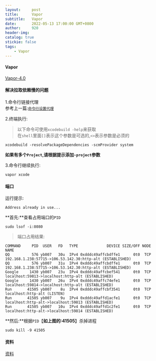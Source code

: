 ```yaml
---
layout:     post
title:      Vapor
subtitle:  	Vapor
date:       2022-05-13 17:00:00 GMT+0800
author:     920
header-img: 
catalog: true
stickie: false
tags:
    - Vapor
---
```


#### Vapor

[Vapor-4.0](https://cn.docs.vapor.codes/4.0/)  

#### 解决拉取依赖慢的问题

1.命令行链接代理  
参考上一篇:[`命令行设置代理`](https://yuan920.github.io/2022/05/11/%E5%91%BD%E4%BB%A4%E8%A1%8C%E8%AE%BE%E7%BD%AE%E4%BB%A3%E7%90%86/)

2.终端执行:  
>以下命令可使用`xcodebuild -help`来获取  
在`shell`里面`[]`表示这个参数是可选的,`<>`表示参数是必须的  

```
xcodebuild -resolvePackageDependencies -scmProvider system
```
**如果有多个`Project`,请根据提示添加`-project`参数**  

3.命令行继续执行:  
```
vapor xcode
```

#### 端口

运行提示:  
```
Address already in use...
```

**首先:**查看占用端口的`PID`  
```
sudo lsof -i:8080
```

>端口占用结果:  
```
COMMAND     PID  USER   FD   TYPE             DEVICE SIZE/OFF NODE NAME
QQ          576 yb007   30u  IPv4 0xdddc49affcbdffe1      0t0  TCP 192.168.1.238:57715->106.53.142.30:http-alt (ESTABLISHED)
QQ          576 yb007   31u  IPv4 0xdddc49affcbdffe1      0t0  TCP 192.168.1.238:57715->106.53.142.30:http-alt (ESTABLISHED)
Google     1430 yb007   23u  IPv4 0xdddc49affcbef541      0t0  TCP localhost:59813->localhost:http-alt (ESTABLISHED)
Google     1430 yb007   26u  IPv4 0xdddc49affc74efe1      0t0  TCP localhost:59814->localhost:http-alt (ESTABLISHED)
Run       41505 yb007    8u  IPv4 0xdddc49affcbf3541      0t0  TCP localhost:http-alt (LISTEN)
Run       41505 yb007    9u  IPv4 0xdddc49affd1acfe1      0t0  TCP localhost:http-alt->localhost:59813 (ESTABLISHED)
Run       41505 yb007   10u  IPv4 0xdddc49affd1c2fe1      0t0  TCP localhost:http-alt->localhost:59814 (ESTABLISHED)
```

**然后:**根据`PID`【**如上图的:41505**】杀掉进程  
```
sudo kill -9 41505
```

#### 资料

[资料](https://vapor.jokerhub.cn/)










